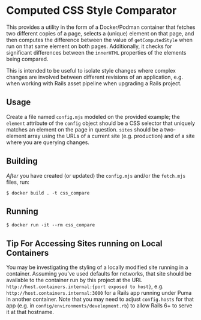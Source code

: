 # Computed CSS Style Comparator

This provides a utility in the form of a Docker/Podman container that
fetches two different copies of a page, selects a (unique) element on that
page, and then computes the difference between the value of `getComputedStyle`
when run on that same element on both pages. Additionally, it checks for 
significant differences between the `innerHTML` properties of the
elements being compared.

This is intended to be useful to isolate style changes where complex changes
are involved between different revisions of an application, e.g. when working
with Rails asset pipeline when upgrading a Rails project.

## Usage

Create a file named `config.mjs` modeled on the provided example; the `element`
attribute of the `config` object should be a CSS selector that uniquely matches
an element on the page in question. `sites` should be a two-element array using
the URLs of a current site (e.g. production) and of a site where you are
querying changes.

## Building

_After_ you have created (or updated) the `config.mjs` and/or the `fetch.mjs`
files, run:

    $ docker build . -t css_compare

## Running

    $ docker run -it --rm css_compare

## Tip For Accessing Sites running on Local Containers

You may be investigating the styling of a locally modified site running in a
container.  Assuming you've used defaults for networks, that site should be
available to the container run by this project at the URL
`http://host.containers.internal:{port exposed to host}`, e.g.
`http://host.containers.internal:3000` for a Rails app running under Puma in
another container.  Note that you may need to adjust `config.hosts` for that
app (e.g. in `config/environments/development.rb`) to allow Rails 6+ to serve
it at that hostname.
